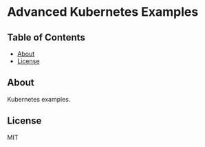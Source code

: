 # Advanced Kubernetes Examples

## Table of Contents

* [About](#about)
* [License](#License)

## About

Kubernetes examples.

## License

MIT
